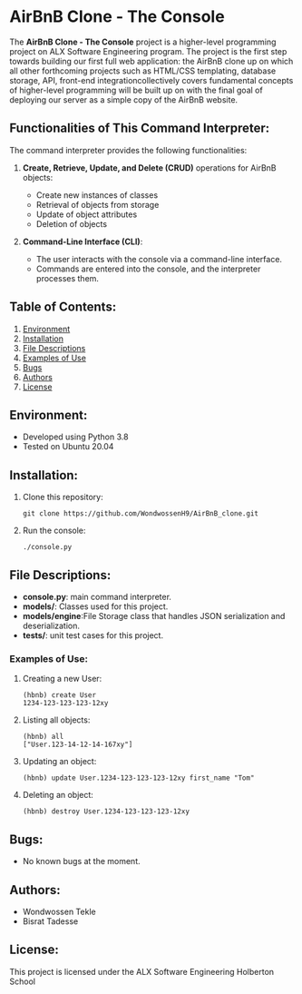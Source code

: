 # AirBnB Clone - The Console

The **AirBnB Clone - The Console** project is a higher-level programming project on ALX Software Engineering program. The project is the first step towards building our first full web application: the AirBnB clone up on which all other forthcoming projects such as HTML/CSS templating, database storage, API, front-end integrationcollectively covers fundamental concepts of higher-level programming will be built up on with the final goal of deploying our server as a simple copy of the AirBnB website.

## Functionalities of This Command Interpreter:

The command interpreter provides the following functionalities:

1. **Create, Retrieve, Update, and Delete (CRUD)** operations for AirBnB objects:
   - Create new instances of classes
   - Retrieval of objects from storage
   - Update of object attributes
   - Deletion of objects

2. **Command-Line Interface (CLI)**:
   - The user interacts with the console via a command-line interface.
   - Commands are entered into the console, and the interpreter processes them.

## Table of Contents:
1. [Environment](#environment)
2. [Installation](#installation)
3. [File Descriptions](#file-descriptions)
4. [Examples of Use](#examples-of-use)
5. [Bugs](#bugs)
6. [Authors](#authors)
7. [License](#license)

## Environment:
- Developed using Python 3.8
- Tested on Ubuntu 20.04

## Installation:
1. Clone this repository:
   ```
   git clone https://github.com/WondwossenH9/AirBnB_clone.git
   ```

2. Run the console:
   ```
   ./console.py
   ```

## File Descriptions:
- **console.py**: main command interpreter.
- **models/**: Classes used for this project.
- **models/engine**:File Storage class that handles JSON serialization and deserialization.
- **tests/**: unit test cases for this project.

### Examples of Use:
1. Creating a new User:
   ```
   (hbnb) create User
   1234-123-123-123-12xy
   ```

2. Listing all objects:
   ```
   (hbnb) all
   ["User.123-14-12-14-167xy"]
   ```

3. Updating an object:
   ```
   (hbnb) update User.1234-123-123-123-12xy first_name "Tom"
   ```

4. Deleting an object:
   ```
   (hbnb) destroy User.1234-123-123-123-12xy
   ```

## Bugs:
- No known bugs at the moment.

## Authors:
- Wondwossen Tekle
- Bisrat Tadesse

## License:
This project is licensed under the ALX Software Engineering Holberton School
